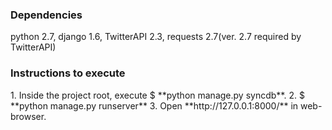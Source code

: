 <h3>Dependencies</h3>


python 2.7, 
django 1.6, 
TwitterAPI 2.3, 
requests 2.7(ver. 2.7 required by TwitterAPI)

<h3>Instructions to execute</h3>
1. Inside the project root, execute $ **python manage.py syncdb**.
2. $ **python manage.py runserver**
3. Open **http://127.0.0.1:8000/** in web-browser.
